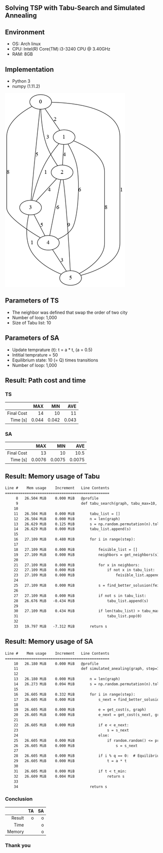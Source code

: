 ## Solving TSP with Tabu-Search and Simulated Annealing



## Environment
- OS: Arch linux 
- CPU: Intel(R) Core(TM) i3-3240 CPU @ 3.40GHz
- RAM: 8GB



## Implementation
- Python 3
- numpy (1.11.2)



![graph](img/tsp_graph.gv.png)



## Parameters of TS
- The neighbor was defined that swap the order of two city
- Number of loop: 1,000
- Size of Tabu list: 10




## Parameters of SA
- Update temprature (t): t = a * t,  (a = 0.5)
- Intitial temprature = 50
- Equilibrium state: 10 (= Q) times transitions
- Number of loop: 1,000



## Result: Path cost and time 

### TS
|            |        MAX |        MIN |        AVE |
|-----------:|-----------:|-----------:|-----------:|
| Final Cost | 14         | 10         | 11         |
| Time [s]   |  0.044     |  0.042     |  0.043     |

### SA
|            |         MAX |         MIN |         AVE |
|-----------:|------------:|------------:|------------:|
| Final Cost | 13          | 10          | 10.5        |
| Time [s]   |  0.0076     |  0.0075     |  0.0075     |



## Result: Memory usage of Tabu
```txt
Line #    Mem usage    Increment   Line Contents
================================================
     8   26.504 MiB    0.000 MiB   @profile
     9                             def tabu_search(graph, tabu_max=10, step=1000):
    10                             
    11   26.504 MiB    0.000 MiB       tabu_list = []
    12   26.504 MiB    0.000 MiB       n = len(graph)
    13   26.629 MiB    0.125 MiB       s = np.random.permutation(n).tolist()  # initil solution
    14   26.629 MiB    0.000 MiB       tabu_list.append(s)
    15                             
    16   27.109 MiB    0.480 MiB       for i in range(step):
    17                             
    18   27.109 MiB    0.000 MiB           feisible_list = []
    19   27.109 MiB    0.000 MiB           neighbors = get_neighbors(s)
    20                             
    21   27.109 MiB    0.000 MiB           for x in neighbors:
    22   27.109 MiB    0.000 MiB               if not x in tabu_list:
    23   27.109 MiB    0.000 MiB                   feisible_list.append(x)
    24                             
    25   27.109 MiB    0.000 MiB           s = find_better_solusion(feisible_list, s, graph)
    26                             
    27   27.109 MiB    0.000 MiB           if not s in tabu_list:
    28   26.676 MiB   -0.434 MiB               tabu_list.append(s)
    29                             
    30   27.109 MiB    0.434 MiB           if len(tabu_list) > tabu_max:
    31                                         tabu_list.pop(0)
    32                             
    33   19.797 MiB   -7.312 MiB       return s
```



## Result: Memory usage of SA
```txt
Line #    Mem usage    Increment   Line Contents
================================================
    10   26.180 MiB    0.000 MiB   @profile
    11                             def simulated_anealing(graph, step=1000, a=0.5, q=10, t=50, t_min=0.001):
    12                             
    13   26.180 MiB    0.000 MiB       n = len(graph)
    14   26.273 MiB    0.094 MiB       s = np.random.permutation(n).tolist()  # initil solution
    15                             
    16   26.605 MiB    0.332 MiB       for i in range(step):
    17   26.605 MiB    0.000 MiB           s_next = find_better_solusion(get_neighbors(s), s, graph)
    18                             
    19   26.605 MiB    0.000 MiB           e = get_cost(s, graph)
    20   26.605 MiB    0.000 MiB           e_next = get_cost(s_next, graph)
    21                             
    22   26.605 MiB    0.000 MiB           if e < e_next:
    23                                         s = s_next
    24                                     else:
    25   26.605 MiB    0.000 MiB               if random.random() <= probability(e, e_next, t):
    26   26.605 MiB    0.000 MiB                   s = s_next
    27                             
    28   26.605 MiB    0.000 MiB           if i % q == 0:  # Equilibrium state
    29   26.605 MiB    0.000 MiB               t = a * t
    30                             
    31   26.605 MiB    0.000 MiB           if t < t_min:
    32   26.609 MiB    0.004 MiB               return s
    33                             
    34                                 return s
```



### Conclusion
|         |  TA     |        SA | 
|--------:|--------:|----------:|
| Result  |   o     |    o      |
| Time    |         |    o      |
| Memory  |         |    o      |



### Thank you
